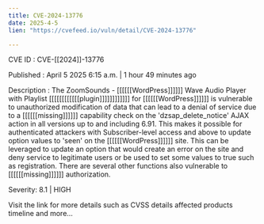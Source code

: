 ```yaml
---
title: CVE-2024-13776
date: 2025-4-5
lien: "https://cvefeed.io/vuln/detail/CVE-2024-13776"

---
```


CVE ID : CVE-[[2024]]-13776

Published :  April 5
2025
6:15 a.m. | 1 hour
49 minutes ago

Description : The ZoomSounds - [[[[[[WordPress]]]]]] Wave Audio Player with Playlist [[[[[[[[[[[[plugin]]]]]]]]]]]] for [[[[[[WordPress]]]]]] is vulnerable to unauthorized modification of data that can lead to a denial of service due to a [[[[[[missing]]]]]] capability check on the 'dzsap_delete_notice' AJAX action in all versions up to
and including
6.91. This makes it possible for authenticated attackers
with Subscriber-level access and above
to update option values to 'seen' on the [[[[[[WordPress]]]]]] site. This can be leveraged to update an option that would create an error on the site and deny service to legitimate users or be used to set some values to true such as registration. There are several other functions also vulnerable to [[[[[[missing]]]]]] authorization.

Severity: 8.1 | HIGH

Visit the link for more details
such as CVSS details
affected products
timeline
and more...
